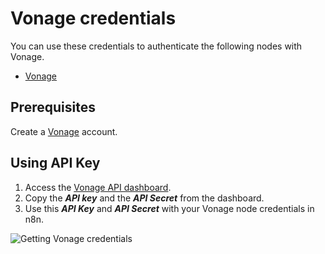 # Vonage credentials

You can use these credentials to authenticate the following nodes with Vonage.

- [Vonage](/integrations/builtin/app-nodes/n8n-nodes-base.vonage/)

## Prerequisites

Create a [Vonage](https://vonage.com) account.

## Using API Key

1. Access the [Vonage API dashboard](https://dashboard.nexmo.com/).
2. Copy the ***API key*** and the ***API Secret*** from the dashboard.
3. Use this ***API Key*** and ***API Secret*** with your Vonage node credentials in n8n.

![Getting Vonage credentials](/_images/integrations/builtin/credentials/vonage/using-api.gif)
